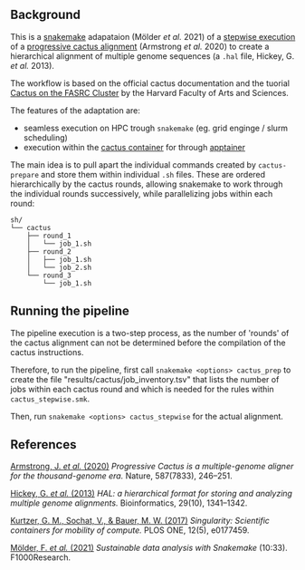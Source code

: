 ## Background

This is a [snakemake](https://snakemake.github.io/) adapataion (Mölder *et al.* 2021) of a [stepwise execution](https://github.com/ComparativeGenomicsToolkit/cactus/blob/master/doc/progressive.md#running-step-by-step) of a [progressive cactus alignment](https://github.com/ComparativeGenomicsToolkit/cactus) (Armstrong *et al.* 2020) to create a hierarchical alignment of multiple genome sequences (a `.hal` file, Hickey, G. *et al.* 2013).

The workflow is based on the official cactus documentation and the tuorial [Cactus on the FASRC Cluster](https://informatics.fas.harvard.edu/cactus-on-the-fasrc-cluster.html) by the Harvard Faculty of Arts and Sciences.

The features of the adaptation are:
 - seamless execution on HPC trough `snakemake` (eg. grid enginge / slurm scheduling) 
 - execution within the [cactus container](https://quay.io/repository/comparative-genomics-toolkit/cactus?tab=info) for through [apptainer](https://apptainer.org/)

The main idea is to pull apart the individual commands created by `cactus-prepare` and store them within individual `.sh` files.
These are ordered hierarchically by the cactus rounds, allowing snakemake to work through the individual rounds successively, while parallelizing jobs within each round:

```
sh/ 
└── cactus
    ├── round_1
    │   └── job_1.sh
    ├── round_2
    │   ├── job_1.sh
    │   └── job_2.sh
    └── round_3
        └── job_1.sh
```

## Running the pipeline

The pipeline execution is a two-step process, as the number of 'rounds' of the cactus alignment can not be determined before the compilation of the cactus instructions.

Therefore, to run the pipeline, first call `snakemake <options> cactus_prep` to create the file "results/cactus/job_inventory.tsv" that lists the number of jobs within each cactus round and which is  needed for the rules within `cactus_stepwise.smk`.

Then, run `snakemake <options> cactus_stepwise` for the actual alignment.

## References

[Armstrong, J. *et al.* (2020)](https://doi.org/10.1038/s41586-020-2871-y) *Progressive Cactus is a multiple-genome aligner for the thousand-genome era.* Nature, 587(7833), 246–251. 

[Hickey, G. *et al.* (2013)](https://doi.org/10.1093/bioinformatics/btt128) *HAL: a hierarchical format for storing and analyzing multiple genome alignments.* Bioinformatics, 29(10), 1341–1342. 

[Kurtzer, G. M., Sochat, V., & Bauer, M. W. (2017)](https://doi.org/10.1371/journal.pone.0177459) *Singularity: Scientific containers for mobility of compute.* PLOS ONE, 12(5), e0177459. 

[Mölder, F. *et al.* (2021)](https://doi.org/10.12688/f1000research.29032.1) *Sustainable data analysis with Snakemake* (10:33). F1000Research. 
